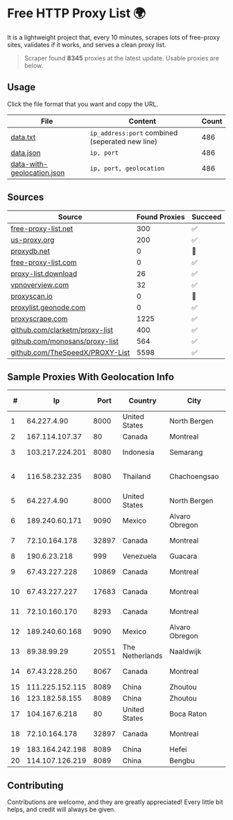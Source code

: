 
# Free HTTP Proxy List 🌍

It is a lightweight project that, every 10 minutes, scrapes lots of free-proxy sites, validates if it works, and serves a clean proxy list.


> Scraper found **8345** proxies at the latest update. Usable proxies are below.

## Usage

Click the file format that you want and copy the URL.


|File|Content|Count|
|----|-------|-----|
|[data.txt](https://raw.githubusercontent.com/themiralay/Proxy-List-World/master/data.txt)|`ip_address:port` combined (seperated new line)|486|
|[data.json](https://raw.githubusercontent.com/themiralay/Proxy-List-World/master/data.json)|`ip, port`|486|
|[data-with-geolocation.json](https://raw.githubusercontent.com/themiralay/Proxy-List-World/master/data-with-geolocation.json)|`ip, port, geolocation`|486|

## Sources

|Source|Found Proxies|Succeed|
|------|-------------|-------|
|[free-proxy-list.net](https://free-proxy-list.net)|300|✅|
|[us-proxy.org](https://www.us-proxy.org)|200|✅|
|[proxydb.net](http://proxydb.net)|0|🚫|
|[free-proxy-list.com](https://free-proxy-list.com/?page=&port=&type%5B%5D=http&type%5B%5D=https&up_time=0&search=Search)|0|✅|
|[proxy-list.download](https://www.proxy-list.download/HTTP)|26|✅|
|[vpnoverview.com](https://vpnoverview.com/privacy/anonymous-browsing/free-proxy-servers)|32|✅|
|[proxyscan.io](https://www.proxyscan.io)|0|🚫|
|[proxylist.geonode.com](https://proxylist.geonode.com/api/proxy-list?limit=300&page=1&sort_by=lastChecked&sort_type=desc&protocols=http,https)|0|✅|
|[proxyscrape.com](https://api.proxyscrape.com/v2/?request=displayproxies&protocol=http&timeout=10000&country=all&ssl=all&anonymity=all)|1225|✅|
|[github.com/clarketm/proxy-list](https://raw.githubusercontent.com/clarketm/proxy-list/master/proxy-list-raw.txt)|400|✅|
|[github.com/monosans/proxy-list](https://raw.githubusercontent.com/monosans/proxy-list/main/proxies/http.txt)|564|✅|
|[github.com/TheSpeedX/PROXY-List](https://raw.githubusercontent.com/TheSpeedX/PROXY-List/master/http.txt)|5598|✅|


## Sample Proxies With Geolocation Info

|#|Ip|Port|Country|City|Internet Service Provider|
|-|--|----|-------|----|-------------------------|
|1|64.227.4.90|8000|United States|North Bergen|DigitalOcean, LLC|
|2|167.114.107.37|80|Canada|Montreal|OVH SAS|
|3|103.217.224.201|8080|Indonesia|Semarang|PT Nesta Indo Media|
|4|116.58.232.235|8080|Thailand|Chachoengsao|CAT Telecom Public Company Limited|
|5|64.227.4.90|8000|United States|North Bergen|DigitalOcean, LLC|
|6|189.240.60.171|9090|Mexico|Alvaro Obregon|Uninet S.A. de C.V.|
|7|72.10.164.178|32897|Canada|Montreal|GloboTech Communications|
|8|190.6.23.218|999|Venezuela|Guacara|Net Uno|
|9|67.43.227.228|10869|Canada|Montreal|GloboTech Communications|
|10|67.43.227.227|17683|Canada|Montreal|GloboTech Communications|
|11|72.10.160.170|8293|Canada|Montreal|GloboTech Communications|
|12|189.240.60.168|9090|Mexico|Alvaro Obregon|Uninet S.A. de C.V.|
|13|89.38.99.29|20551|The Netherlands|Naaldwijk|WorldStream B.V.|
|14|67.43.228.250|8067|Canada|Montreal|GloboTech Communications|
|15|111.225.152.115|8089|China|Zhoutou|China Telecom|
|16|123.182.58.155|8089|China|Zhoutou|China Telecom|
|17|104.167.6.218|80|United States|Boca Raton|Cloud South|
|18|72.10.164.178|32897|Canada|Montreal|GloboTech Communications|
|19|183.164.242.198|8089|China|Hefei|Chinanet|
|20|114.107.126.219|8089|China|Bengbu|Chinanet|



## Contributing

Contributions are welcome, and they are greatly appreciated! Every
little bit helps, and credit will always be given.

